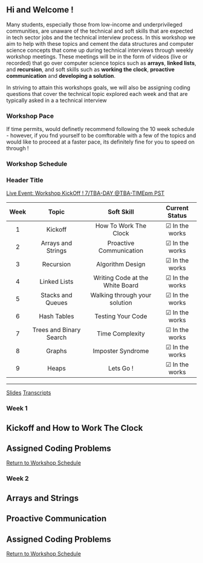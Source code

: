 ## Hi and Welcome !

Many students, especially those from low-income and underprivileged communities, are unaware of the technical and soft skills that are expected in tech sector jobs and the technical interview process. In this workshop we aim to help with these topics and cement the data structures and computer science concepts that come up during technical interviews through weekly workshop meetings. These meetings will be in the form of videos (live or recorded) that go over computer science topics such as __arrays__, __linked lists__, and __recursion__, and soft skills such as __working the clock__, __proactive communication__ and __developing a solution__. 

In striving to attain this workshops goals, we will also be assigning coding questions that cover the technical topic explored each week and that are typically asked in a a technical interview


### Workshop Pace 

If time permits, would definetly recommend following the 10 week schedule - however, if you fnd yourself to be comftorable with a few of the topics and would like to proceed at a faster pace, its definitely fine for you to speed on through !

### Workshop Schedule
<h3 id="current-week"><a id="current-week-text">Header Title</a></h3>
<a id="special-event" href="#Workshop Schedule">Live Event: Workshop KickOff ! 7/TBA-DAY @TBA-TIMEpm PST</a>


| Week |          Topic          |            Soft Skill           |            Current Status                   |
|:----:|:-----------------------:|:-------------------------------:|:-------------------------------------------:|
|<span>1    | Kickoff                 | How To Work The Clock           |  &#9745; In the works                 </span>|
| 2    | Arrays and Strings      | Proactive Communication         |  &#9745; In the works                       |
| 3    | Recursion               | Algorithm Design                |  &#9745; In the works                       |
| 4    | Linked Lists            | Writing Code at the White Board |  &#9745; In the works                       |
| 5    | Stacks and Queues       | Walking through your solution   |  &#9745; In the works                       |
| 6    | Hash Tables             | Testing Your Code               |  &#9745; In the works                       |
| 7    | Trees and Binary Search | Time Complexity                 |  &#9745; In the works                       |
| 8    | Graphs                  | Imposter Syndrome               |  &#9745; In the works                       |
| 9    | Heaps                   | Lets Go !                       |  &#9745; In the works                       |

---
<div id = "workshop-buttons">
<a id="general-red-button" href="https://github.com/msdeepdivecsworkshop/Microsoft-Deep-Dive-CS-Workshop/tree/master/Slides">Slides</a>
<a id="general-gray-button" href="https://github.com/msdeepdivecsworkshop/Microsoft-Deep-Dive-CS-Workshop/tree/master/Transcripts">Transcripts</a>
</div>

<h3 id="workshop-week-title">Week 1</h3>

## Kickoff and How to Work The Clock
## Assigned Coding Problems
<a id="return-button" href="#workshop-schedule">Return to Workshop Schedule</a>

<h3 id="workshop-week-title">Week 2</h3>

## Arrays and Strings
## Proactive Communication
## Assigned Coding Problems
<a id="return-button" href="#workshop-schedule">Return to Workshop Schedule</a>
